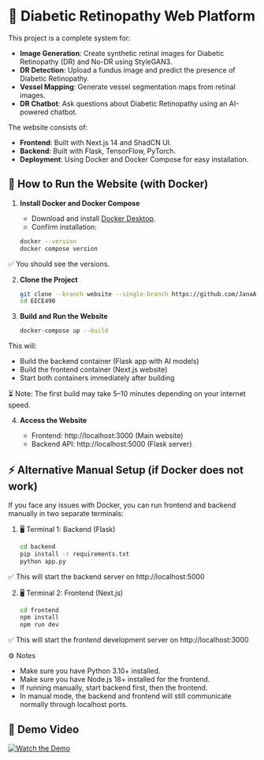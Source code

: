 # 🌟 Diabetic Retinopathy Web Platform

This project is a complete system for:
- **Image Generation**: Create synthetic retinal images for Diabetic Retinopathy (DR) and No-DR using StyleGAN3.
- **DR Detection**: Upload a fundus image and predict the presence of Diabetic Retinopathy.
- **Vessel Mapping**: Generate vessel segmentation maps from retinal images.
- **DR Chatbot**: Ask questions about Diabetic Retinopathy using an AI-powered chatbot.

The website consists of:
- **Frontend**: Built with Next.js 14 and ShadCN UI.
- **Backend**: Built with Flask, TensorFlow, PyTorch.
- **Deployment**: Using Docker and Docker Compose for easy installation.

## 🚀 How to Run the Website (with Docker)

1. **Install Docker and Docker Compose**

   - Download and install [Docker Desktop](https://www.docker.com/products/docker-desktop/).
   - Confirm installation:
   
   ```bash
   docker --version
   docker compose version

✅ You should see the versions.

2. **Clone the Project**
   
   ```bash
   git clone --branch website --single-branch https://github.com/JanaAY/EECE490.git
   cd EECE490

3. **Build and Run the Website**

   ```bash
   docker-compose up --build
   
This will:
- Build the backend container (Flask app with AI models)
- Build the frontend container (Next.js website)
- Start both containers immediately after building

⏳ Note: The first build may take 5–10 minutes depending on your internet speed.

4. **Access the Website**

   - Frontend: http://localhost:3000 (Main website)
   - Backend API: http://localhost:5000 (Flask server)
  

## ⚡ Alternative Manual Setup (if Docker does not work)

If you face any issues with Docker, you can run frontend and backend manually in two separate terminals:

   1. 🖥️ Terminal 1: Backend (Flask)
      ```bash
      cd backend
      pip install -r requirements.txt
      python app.py

✅ This will start the backend server on http://localhost:5000

   2. 🖥️ Terminal 2: Frontend (Next.js)
      ```bash
      cd frontend
      npm install
      npm run dev

✅ This will start the frontend development server on http://localhost:3000

⚙️ Notes
- Make sure you have Python 3.10+ installed.
- Make sure you have Node.js 18+ installed for the frontend.
- If running manually, start backend first, then the frontend.
- In manual mode, the backend and frontend will still communicate normally through localhost ports.

## 🎥 Demo Video

[![Watch the Demo](https://img.youtube.com/vi/Sbvax9-YqgU/maxresdefault.jpg)](https://www.youtube.com/watch?v=Sbvax9-YqgU)
